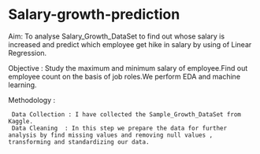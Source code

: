 # Salary-growth-prediction
Aim: 
 To analyse Salary_Growth_DataSet to find out whose salary is increased and predict which employee get hike in salary by using of Linear Regression.
 
 Objective : 
  Study the maximum and minimum salary of employee.Find out employee count on the basis of job roles.We perform EDA and machine learning.
 
 Methodology : 
 
 
     Data Collection : I have collected the Sample_Growth_DataSet from Kaggle.
     Data Cleaning  : In this step we prepare the data for further analysis by find missing values and removing null values , transforming and standardizing our data.
